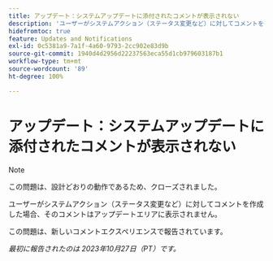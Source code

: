 ```yaml
---
title: アップデート：システムアップデートに添付されたコメントが表示されない
description: 'ユーザーがシステムアクション（ステータス変更など）に対してコメントを作成した場合、そのコメントはアップデートエリアに表示されません。 '
hidefromtoc: true
feature: Updates and Notifications
exl-id: 0c5381a9-7a1f-4a60-9793-2cc902e83d9b
source-git-commit: 1940d4d2956d22237563eca55d1cb979603187b1
workflow-type: tm+mt
source-wordcount: '89'
ht-degree: 100%

---
```


# アップデート：システムアップデートに添付されたコメントが表示されない

<!--
>[!NOTE]
>
>This issue has been closed because it is working as designed.
-->

>[!NOTE]
>
>この問題は、設計どおりの動作であるため、クローズされました。

ユーザーがシステムアクション（ステータス変更など）に対してコメントを作成した場合、そのコメントはアップデートエリアに表示されません。

この問題は、新しいコメントエクスペリエンスで報告されています。

_最初に報告されたのは 2023年10月27日（PT）です。_

<!--CHECK ME - NO VIEWS APR-JUN 2025-->